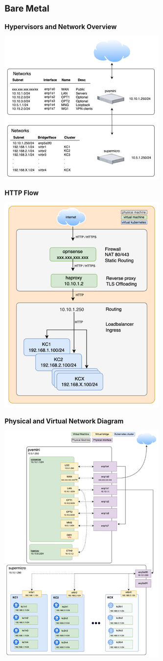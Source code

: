 # Bare Metal
## Hypervisors and Network Overview
![k8s-bare-metal-hypervisors.png](k8s-bare-metal-hypervisors.png)

## HTTP Flow
![k8s-bare-metal-http-flow.png](k8s-bare-metal-http-flow.png)

## Physical and Virtual Network Diagram
![k8s-bare-metal-network-diagram.png](k8s-bare-metal-network-diagram.png)

